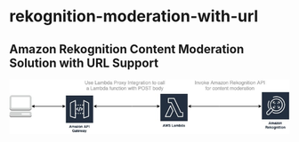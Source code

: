 # rekognition-moderation-with-url
## Amazon Rekognition Content Moderation Solution with URL Support

![screenshot for instruction](images/moderation-backend-diagram.jpg)
